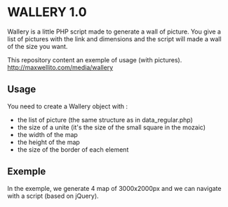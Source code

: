 WALLERY 1.0
===========

Wallery is a little PHP script made to generate a wall of picture. You give a list of pictures with the link and dimensions and the script will made a wall of the size you want.

This repository content an exemple of usage (with pictures).
http://maxwellito.com/media/wallery

Usage
-----

You need to create a Wallery object with :
- the list of picture (the same structure as in data_regular.php)
- the size of a unite (it's the size of the small square in the mozaic)
- the width of the map
- the height of the map
- the size of the border of each element


Exemple
-------

In the exemple, we generate 4 map of 3000x2000px and we can navigate with a script (based on jQuery).

